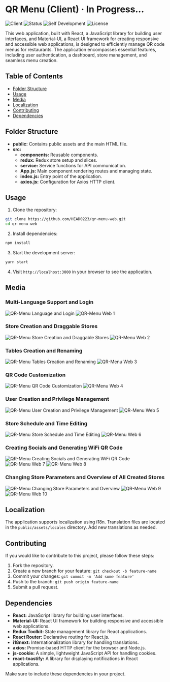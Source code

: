 # QR Menu (**Client**) · In Progress...

![Client](https://img.shields.io/badge/Client-QR_Menu-brightgreen)
![Status](https://img.shields.io/badge/Status-In_Progress-yellow)
![Self Development](https://img.shields.io/badge/Project-Self_Development-red)
![License](https://img.shields.io/badge/License-MIT-yellow)

This web application, built with React, a JavaScript library for building user interfaces, and Material-UI, a React UI framework for creating responsive and accessible web applications, is designed to efficiently manage QR code menus for restaurants. The application encompasses essential features, including user authentication, a dashboard, store management, and seamless menu creation.

## Table of Contents

-  [Folder Structure](#folder-structure)
-  [Usage](#usage)
-  [Media](#media)
-  [Localization](#localization)
-  [Contributing](#contributing)
-  [Dependencies](#dependencies)

## Folder Structure

-  **public:** Contains public assets and the main HTML file.
-  **src:**
   -  **components:** Reusable components.
   -  **redux:** Redux store setup and slices.
   -  **service:** Service functions for API communication.
   -  **App.js:** Main component rendering routes and managing state.
   -  **index.js:** Entry point of the application.
   -  **axios.js:** Configuration for Axios HTTP client.

## Usage

1. Clone the repository:

```bash
git clone https://github.com/HEAD0223/qr-menu-web.git
cd qr-menu-web
```

2. Install dependencies:

```bash
npm install
```

3. Start the development server:

```bash
yarn start
```

4. Visit `http://localhost:3000` in your browser to see the application.

## Media

### Multi-Language Support and Login

![QR-Menu Language and Login](./public/preview/QR-Menu_lng-login.gif)
![QR-Menu Web 1](./public/preview/qr-menu-web_1.png)

### Store Creation and Draggable Stores

![QR-Menu Store Creation and Draggable Stores](./public/preview/QR-Menu_store-draggable.gif)
![QR-Menu Web 2](./public/preview/qr-menu-web_2.png)

### Tables Creation and Renaming

![QR-Menu Tables Creation and Renaming](./public/preview/QR-Menu_tables-create.gif)
![QR-Menu Web 3](./public/preview/qr-menu-web_3.png)

### QR Code Customization

![QR-Menu QR Code Customization](./public/preview/QR-Menu_qr-custom.gif)
![QR-Menu Web 4](./public/preview/qr-menu-web_4.png)

### User Creation and Privilege Management

![QR-Menu User Creation and Privilege Management](./public/preview/QR-Menu_users.gif)
![QR-Menu Web 5](./public/preview/qr-menu-web_5.png)

### Store Schedule and Time Editing

![QR-Menu Store Schedule and Time Editing](./public/preview/QR-Menu_schedule.gif)
![QR-Menu Web 6](./public/preview/qr-menu-web_6.png)

### Creating Socials and Generating WiFi QR Code

![QR-Menu Creating Socials and Generating WiFi QR Code](./public/preview/QR-Menu_socials-wifi.gif)
![QR-Menu Web 7](./public/preview/qr-menu-web_7.png)
![QR-Menu Web 8](./public/preview/qr-menu-web_8.png)

### Changing Store Parameters and Overview of All Created Stores

![QR-Menu Changing Store Parameters and Overview](./public/preview/QR-Menu_param-info.gif)
![QR-Menu Web 9](./public/preview/qr-menu-web_9.png)
![QR-Menu Web 10](./public/preview/qr-menu-web_10.png)

## Localization

The application supports localization using i18n. Translation files are located in the `public/assets/locales` directory. Add new translations as needed.

## Contributing

If you would like to contribute to this project, please follow these steps:

1. Fork the repository.
2. Create a new branch for your feature: `git checkout -b feature-name`
3. Commit your changes: `git commit -m 'Add some feature'`
4. Push to the branch: `git push origin feature-name`
5. Submit a pull request.

## Dependencies

-  **React:** JavaScript library for building user interfaces.
-  **Material-UI:** React UI framework for building responsive and accessible web applications.
-  **Redux Toolkit:** State management library for React applications.
-  **React Router:** Declarative routing for React.js.
-  **i18next:** Internationalization library for handling translations.
-  **axios:** Promise-based HTTP client for the browser and Node.js.
-  **js-cookie:** A simple, lightweight JavaScript API for handling cookies.
-  **react-toastify:** A library for displaying notifications in React applications.

Make sure to include these dependencies in your project.
